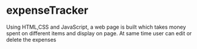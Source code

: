 # expenseTracker

Using HTML,CSS and JavaScript, a web page is built which takes money spent on different items and display on page. At same time user can edit or delete the expenses
